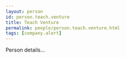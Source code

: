 ```yaml
---
layout: person
id: person.teach.venture
title: Teach Venture
permalink: people/person.teach.venture.html
tags: [company.alert]
---
```


Person details...